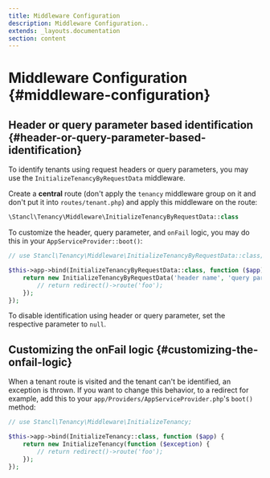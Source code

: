 ```yaml
---
title: Middleware Configuration
description: Middleware Configuration..
extends: _layouts.documentation
section: content
---
```


# Middleware Configuration {#middleware-configuration}

## Header or query parameter based identification {#header-or-query-parameter-based-identification}

To identify tenants using request headers or query parameters, you may use the `InitializeTenancyByRequestData` middleware.

Create a **central** route (don't apply the `tenancy` middleware group on it and don't put it into `routes/tenant.php`) and apply this middleware on the route:

```php
\Stancl\Tenancy\Middleware\InitializeTenancyByRequestData::class
```

To customize the header, query parameter, and `onFail` logic, you may do this in your `AppServiceProvider::boot()`:

```php
// use Stancl\Tenancy\Middleware\InitializeTenancyByRequestData::class;

$this->app->bind(InitializeTenancyByRequestData::class, function ($app) {
    return new InitializeTenancyByRequestData('header name', 'query parameter', function ($exception) {
        // return redirect()->route('foo');
    });
});
```

To disable identification using header or query parameter, set the respective parameter to `null`.

## Customizing the onFail logic {#customizing-the-onfail-logic}

When a tenant route is visited and the tenant can't be identified, an exception is thrown. If you want to change this behavior, to a redirect for example, add this to your `app/Providers/AppServiceProvider.php`'s `boot()` method:

```php
// use Stancl\Tenancy\Middleware\InitializeTenancy;

$this->app->bind(InitializeTenancy::class, function ($app) {
    return new InitializeTenancy(function ($exception) {
        // return redirect()->route('foo');
    });
});
```
